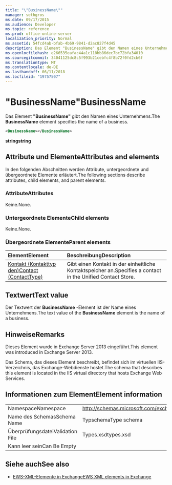 ```yaml
---
title: "\"BusinessName\""
manager: sethgros
ms.date: 09/17/2015
ms.audience: Developer
ms.topic: reference
ms.prod: office-online-server
localization_priority: Normal
ms.assetid: 54fcd4ab-bfab-4b69-9841-d2ac827f4d45
description: Das Element "BusinessName" gibt den Namen eines Unternehmens.
ms.openlocfilehash: e266535eafac44a1c118bb86dec7bc72bfa34010
ms.sourcegitcommit: 34041125dc8c5f993b21cebfc4f8b72f0fd2cb6f
ms.translationtype: MT
ms.contentlocale: de-DE
ms.lasthandoff: 06/11/2018
ms.locfileid: "19757507"
---
```

# <a name="businessname"></a><span data-ttu-id="b467a-103">"BusinessName"</span><span class="sxs-lookup"><span data-stu-id="b467a-103">BusinessName</span></span>

<span data-ttu-id="b467a-104">Das Element **"BusinessName"** gibt den Namen eines Unternehmens.</span><span class="sxs-lookup"><span data-stu-id="b467a-104">The **BusinessName** element specifies the name of a business.</span></span> 
  
```XML
<BusinessName></BusinessName>
```

 <span data-ttu-id="b467a-105">**string**</span><span class="sxs-lookup"><span data-stu-id="b467a-105">**string**</span></span>
## <a name="attributes-and-elements"></a><span data-ttu-id="b467a-106">Attribute und Elemente</span><span class="sxs-lookup"><span data-stu-id="b467a-106">Attributes and elements</span></span>

<span data-ttu-id="b467a-107">In den folgenden Abschnitten werden Attribute, untergeordnete und übergeordnete Elemente erläutert.</span><span class="sxs-lookup"><span data-stu-id="b467a-107">The following sections describe attributes, child elements, and parent elements.</span></span>
  
### <a name="attributes"></a><span data-ttu-id="b467a-108">Attribute</span><span class="sxs-lookup"><span data-stu-id="b467a-108">Attributes</span></span>

<span data-ttu-id="b467a-109">Keine.</span><span class="sxs-lookup"><span data-stu-id="b467a-109">None.</span></span>
  
### <a name="child-elements"></a><span data-ttu-id="b467a-110">Untergeordnete Elemente</span><span class="sxs-lookup"><span data-stu-id="b467a-110">Child elements</span></span>

<span data-ttu-id="b467a-111">Keine.</span><span class="sxs-lookup"><span data-stu-id="b467a-111">None.</span></span>
  
### <a name="parent-elements"></a><span data-ttu-id="b467a-112">Übergeordnete Elemente</span><span class="sxs-lookup"><span data-stu-id="b467a-112">Parent elements</span></span>

|<span data-ttu-id="b467a-113">**Element**</span><span class="sxs-lookup"><span data-stu-id="b467a-113">**Element**</span></span>|<span data-ttu-id="b467a-114">**Beschreibung**</span><span class="sxs-lookup"><span data-stu-id="b467a-114">**Description**</span></span>|
|:-----|:-----|
|[<span data-ttu-id="b467a-115">Kontakt (Kontakttyp den)</span><span class="sxs-lookup"><span data-stu-id="b467a-115">Contact (ContactType)</span></span>](contact-contacttype.md) <br/> |<span data-ttu-id="b467a-116">Gibt einen Kontakt in der einheitliche Kontaktspeicher an.</span><span class="sxs-lookup"><span data-stu-id="b467a-116">Specifies a contact in the Unified Contact Store.</span></span>  <br/> |
   
## <a name="text-value"></a><span data-ttu-id="b467a-117">Textwert</span><span class="sxs-lookup"><span data-stu-id="b467a-117">Text value</span></span>

<span data-ttu-id="b467a-118">Der Textwert der **BusinessName** -Element ist der Name eines Unternehmens.</span><span class="sxs-lookup"><span data-stu-id="b467a-118">The text value of the **BusinessName** element is the name of a business.</span></span> 
  
## <a name="remarks"></a><span data-ttu-id="b467a-119">Hinweise</span><span class="sxs-lookup"><span data-stu-id="b467a-119">Remarks</span></span>

<span data-ttu-id="b467a-120">Dieses Element wurde in Exchange Server 2013 eingeführt.</span><span class="sxs-lookup"><span data-stu-id="b467a-120">This element was introduced in Exchange Server 2013.</span></span>
  
<span data-ttu-id="b467a-121">Das Schema, das dieses Element beschreibt, befindet sich im virtuellen IIS-Verzeichnis, das Exchange-Webdienste hostet.</span><span class="sxs-lookup"><span data-stu-id="b467a-121">The schema that describes this element is located in the IIS virtual directory that hosts Exchange Web Services.</span></span>
  
## <a name="element-information"></a><span data-ttu-id="b467a-122">Informationen zum Element</span><span class="sxs-lookup"><span data-stu-id="b467a-122">Element information</span></span>

|||
|:-----|:-----|
|<span data-ttu-id="b467a-123">Namespace</span><span class="sxs-lookup"><span data-stu-id="b467a-123">Namespace</span></span>  <br/> |http://schemas.microsoft.com/exchange/services/2006/types  <br/> |
|<span data-ttu-id="b467a-124">Name des Schemas</span><span class="sxs-lookup"><span data-stu-id="b467a-124">Schema Name</span></span>  <br/> |<span data-ttu-id="b467a-125">Typschema</span><span class="sxs-lookup"><span data-stu-id="b467a-125">Type schema</span></span>  <br/> |
|<span data-ttu-id="b467a-126">Überprüfungsdatei</span><span class="sxs-lookup"><span data-stu-id="b467a-126">Validation File</span></span>  <br/> |<span data-ttu-id="b467a-127">Types.xsd</span><span class="sxs-lookup"><span data-stu-id="b467a-127">types.xsd</span></span>  <br/> |
|<span data-ttu-id="b467a-128">Kann leer sein</span><span class="sxs-lookup"><span data-stu-id="b467a-128">Can Be Empty</span></span>  <br/> ||
   
## <a name="see-also"></a><span data-ttu-id="b467a-129">Siehe auch</span><span class="sxs-lookup"><span data-stu-id="b467a-129">See also</span></span>



- [<span data-ttu-id="b467a-130">EWS-XML-Elemente in Exchange</span><span class="sxs-lookup"><span data-stu-id="b467a-130">EWS XML elements in Exchange</span></span>](ews-xml-elements-in-exchange.md)

